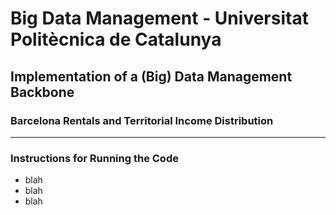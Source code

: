 # Big Data Management - Universitat Politècnica de Catalunya
## Implementation of a (Big) Data Management Backbone
### Barcelona Rentals and Territorial Income Distribution
***
### Instructions for Running the Code

- blah
- blah
- blah
